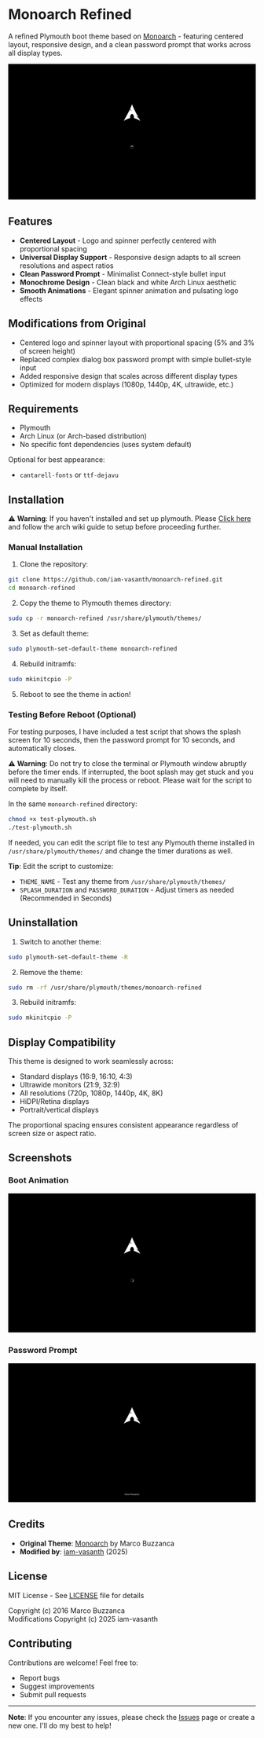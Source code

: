 # Monoarch Refined

A refined Plymouth boot theme based on [Monoarch](https://github.com/farsil/monoarch) - featuring centered layout, responsive design, and a clean password prompt that works across all display types.

![Monoarch Refined Preview](screenshots/Monoarch-refined.gif)

## Features

- **Centered Layout** - Logo and spinner perfectly centered with proportional spacing
- **Universal Display Support** - Responsive design adapts to all screen resolutions and aspect ratios
- **Clean Password Prompt** - Minimalist Connect-style bullet input
- **Monochrome Design** - Clean black and white Arch Linux aesthetic
- **Smooth Animations** - Elegant spinner animation and pulsating logo effects

## Modifications from Original

- Centered logo and spinner layout with proportional spacing (5% and 3% of screen height)
- Replaced complex dialog box password prompt with simple bullet-style input
- Added responsive design that scales across different display types
- Optimized for modern displays (1080p, 1440p, 4K, ultrawide, etc.)

## Requirements

- Plymouth
- Arch Linux (or Arch-based distribution)
- No specific font dependencies (uses system default)

Optional for best appearance:
- `cantarell-fonts` or `ttf-dejavu`

## Installation

⚠️ **Warning**: If you haven't installed and set up plymouth. Please [Click here](https://wiki.archlinux.org/title/Plymouth) and follow the arch wiki guide to setup before proceeding further.

### Manual Installation

1. Clone the repository:
```bash
git clone https://github.com/iam-vasanth/monoarch-refined.git
cd monoarch-refined
```

2. Copy the theme to Plymouth themes directory:
```bash
sudo cp -r monoarch-refined /usr/share/plymouth/themes/
```

3. Set as default theme:
```bash
sudo plymouth-set-default-theme monoarch-refined
```

4. Rebuild initramfs:
```bash
sudo mkinitcpio -P
```

5. Reboot to see the theme in action!

### Testing Before Reboot (Optional)

For testing purposes, I have included a test script that shows the splash screen for 10 seconds, then the password prompt for 10 seconds, and automatically closes.

⚠️ **Warning**: Do not try to close the terminal or Plymouth window abruptly before the timer ends. If interrupted, the boot splash may get stuck and you will need to manually kill the process or reboot. Please wait for the script to complete by itself.

In the same `monoarch-refined` directory:
```bash
chmod +x test-plymouth.sh
./test-plymouth.sh
```
If needed, you can edit the script file to test any Plymouth theme installed in `/usr/share/plymouth/themes/` and change the timer durations as well.

**Tip**: Edit the script to customize:
- `THEME_NAME` - Test any theme from `/usr/share/plymouth/themes/`
- `SPLASH_DURATION` and `PASSWORD_DURATION` - Adjust timers as needed (Recommended in Seconds)

## Uninstallation

1. Switch to another theme:
```bash
sudo plymouth-set-default-theme -R
```

2. Remove the theme:
```bash
sudo rm -rf /usr/share/plymouth/themes/monoarch-refined
```

3. Rebuild initramfs:
```bash
sudo mkinitcpio -P
```

## Display Compatibility

This theme is designed to work seamlessly across:
- Standard displays (16:9, 16:10, 4:3)
- Ultrawide monitors (21:9, 32:9)
- All resolutions (720p, 1080p, 1440p, 4K, 8K)
- HiDPI/Retina displays
- Portrait/vertical displays

The proportional spacing ensures consistent appearance regardless of screen size or aspect ratio.

## Screenshots

### Boot Animation
![Boot Animation](screenshots/Splash.png)

### Password Prompt
![Password Prompt](screenshots/Password-prompt.png)

## Credits

- **Original Theme**: [Monoarch](https://github.com/farsil/monoarch) by Marco Buzzanca 
- **Modified by**: [iam-vasanth](https://github.com/iam-vasanth) (2025)

## License

MIT License - See [LICENSE](LICENSE) file for details

Copyright (c) 2016 Marco Buzzanca  
Modifications Copyright (c) 2025 iam-vasanth
 
## Contributing

Contributions are welcome! Feel free to:
- Report bugs
- Suggest improvements
- Submit pull requests

---

**Note**: If you encounter any issues, please check the [Issues](https://github.com/iam-vasanth/monoarch-refined/issues) page or create a new one. I'll do my best to help!